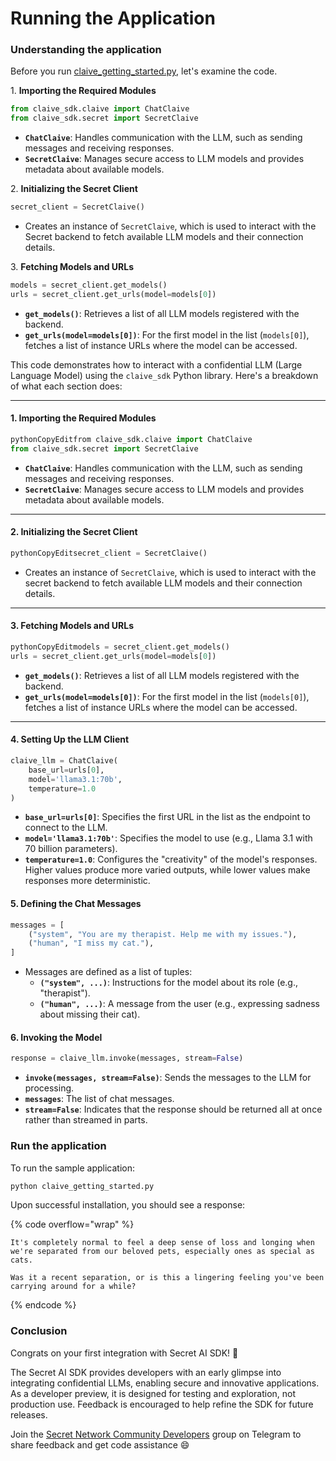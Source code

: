 # Running the Application

### Understanding the application

Before you run [claive\_getting\_started.py](https://github.com/SecretFoundation/claive-getting-started/blob/main/claive_getting_started.py), let's examine the code.&#x20;

1\. **Importing the Required Modules**

```python
from claive_sdk.claive import ChatClaive
from claive_sdk.secret import SecretClaive
```

* **`ChatClaive`**: Handles communication with the LLM, such as sending messages and receiving responses.
* **`SecretClaive`**: Manages secure access to LLM models and provides metadata about available models.

2\. **Initializing the Secret Client**

```python
secret_client = SecretClaive()
```

* Creates an instance of `SecretClaive`, which is used to interact with the Secret backend to fetch available LLM models and their connection details.

3\. **Fetching Models and URLs**

```python
models = secret_client.get_models()
urls = secret_client.get_urls(model=models[0])
```

* **`get_models()`**: Retrieves a list of all LLM models registered with the backend.
* **`get_urls(model=models[0])`**: For the first model in the list (`models[0]`), fetches a list of instance URLs where the model can be accessed.

This code demonstrates how to interact with a confidential LLM (Large Language Model) using the `claive_sdk` Python library. Here's a breakdown of what each section does:

***

#### 1. **Importing the Required Modules**

```python
pythonCopyEditfrom claive_sdk.claive import ChatClaive
from claive_sdk.secret import SecretClaive
```

* **`ChatClaive`**: Handles communication with the LLM, such as sending messages and receiving responses.
* **`SecretClaive`**: Manages secure access to LLM models and provides metadata about available models.

***

#### 2. **Initializing the Secret Client**

```python
pythonCopyEditsecret_client = SecretClaive()
```

* Creates an instance of `SecretClaive`, which is used to interact with the secret backend to fetch available LLM models and their connection details.

***

#### 3. **Fetching Models and URLs**

```python
pythonCopyEditmodels = secret_client.get_models()
urls = secret_client.get_urls(model=models[0])
```

* **`get_models()`**: Retrieves a list of all LLM models registered with the backend.
* **`get_urls(model=models[0])`**: For the first model in the list (`models[0]`), fetches a list of instance URLs where the model can be accessed.

***

#### 4. **Setting Up the LLM Client**

```python
claive_llm = ChatClaive(
    base_url=urls[0], 
    model='llama3.1:70b', 
    temperature=1.0
)
```

* **`base_url=urls[0]`**: Specifies the first URL in the list as the endpoint to connect to the LLM.
* **`model='llama3.1:70b'`**: Specifies the model to use (e.g., Llama 3.1 with 70 billion parameters).
* **`temperature=1.0`**: Configures the "creativity" of the model's responses. Higher values produce more varied outputs, while lower values make responses more deterministic.

#### 5. **Defining the Chat Messages**

```python
messages = [
    ("system", "You are my therapist. Help me with my issues."),
    ("human", "I miss my cat."),
]
```

* Messages are defined as a list of tuples:
  * **`("system", ...)`**: Instructions for the model about its role (e.g., "therapist").
  * **`("human", ...)`**: A message from the user (e.g., expressing sadness about missing their cat).

#### 6. **Invoking the Model**

```python
response = claive_llm.invoke(messages, stream=False)
```

* **`invoke(messages, stream=False)`**: Sends the messages to the LLM for processing.
* **`messages`**: The list of chat messages.
* **`stream=False`**: Indicates that the response should be returned all at once rather than streamed in parts.

### Run the application

To run the sample application:

```bash
python claive_getting_started.py
```

Upon successful installation, you should see a response:&#x20;

{% code overflow="wrap" %}
```
It's completely normal to feel a deep sense of loss and longing when we're separated from our beloved pets, especially ones as special as cats.

Was it a recent separation, or is this a lingering feeling you've been carrying around for a while?
```
{% endcode %}

### Conclusion

Congrats on your first integration with Secret AI SDK! :tada:

The Secret AI SDK provides developers with an early glimpse into integrating confidential LLMs, enabling secure and innovative applications. As a developer preview, it is designed for testing and exploration, not production use. Feedback is encouraged to help refine the SDK for future releases.&#x20;

Join the [Secret Network Community Developers](../../overview-ecosystem-and-technology/secret-network-overview/) group on Telegram to share feedback and get code assistance :smile:
